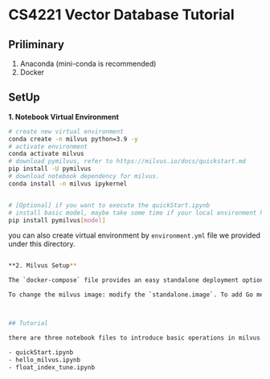 # CS4221 Vector Database Tutorial

## Priliminary

1. Anaconda (mini-conda is recommended)
2. Docker

## SetUp

**1. Notebook Virtual Environment**

```bash
# create new virtual environment
conda create -n milvus python=3.9 -y
# activate environment
conda activate milvus
# download pymilvus, refer to https://milvus.io/docs/quickstart.md
pip install -U pymilvus
# download notebook dependency for milvus.
conda install -n milvus ipykernel


# [Optional] if you want to execute the quickStart.ipynb
# install basic model, maybe take some time if your local environment has no Pytorch
pip install pymilvus[model]
```

you can also create virtual environment by `environment.yml` file we provided under this directory.

```bash

**2. Milvus Setup**

The `docker-compose` file provides an easy standalone deployment option in which the milvus version is `2.3.x`.

To change the milvus image: modify the `standalone.image`. To add Go mem control, add to the `standalone.environment`. To change logging, add the `log.level: debug` to `standalone.environment`.



## Tutorial

there are three notebook files to introduce basic operations in milvus.

- quickStart.ipynb
- hello_milvus.ipynb
- float_index_tune.ipynb


